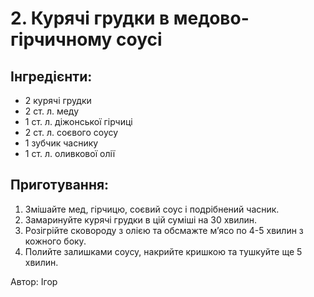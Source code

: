 # 2. Курячі грудки в медово-гірчичному соусі  

## Інгредієнти:
- 2 курячі грудки  
- 2 ст. л. меду  
- 1 ст. л. діжонської гірчиці  
- 2 ст. л. соєвого соусу  
- 1 зубчик часнику  
- 1 ст. л. оливкової олії  

## Приготування:
1. Змішайте мед, гірчицю, соєвий соус і подрібнений часник.  
2. Замаринуйте курячі грудки в цій суміші на 30 хвилин.  
3. Розігрійте сковороду з олією та обсмажте м’ясо по 4-5 хвилин з кожного боку.  
4. Полийте залишками соусу, накрийте кришкою та тушкуйте ще 5 хвилин.  

Автор: Ігор